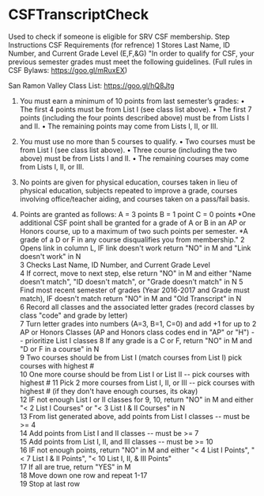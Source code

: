 # CSFTranscriptCheck
Used to check if someone is eligible for SRV CSF membership.
Step	Instructions	CSF Requirements (for refrence)
1	Stores Last Name, ID Number, and Current Grade Level (E,F,&G)	"In order to qualify for CSF, your previous semester grades must meet the following guidelines.
(Full rules in CSF Bylaws: https://goo.gl/mRuxEX)

San Ramon Valley Class List: https://goo.gl/hQ8Jtg

1. You must earn a minimum of 10 points from last semester’s grades:
          • The first 4 points must be from List I (see class list above).
          • The first 7 points (including the four points described above) must be from Lists I and II.
          • The remaining points may come from Lists I, II, or III.

2. You must use no more than 5 courses to qualify.
          • Two courses must be from List I (see class list above).
          • Three course (including the two above) must be from Lists I and II.
          • The remaining courses may come from Lists I, II, or III.

3. No points are given for physical education, courses taken in lieu of physical education, subjects repeated to improve a grade, courses involving office/teacher aiding, and courses taken on a pass/fail basis.

4. Points are granted as follows:
          A = 3 points
          B = 1 point
          C = 0 points
*One additional CSF point shall be granted for a grade of A or B in an AP or Honors course, up to a maximum of two such points per semester.
*A grade of a D or F in any course disqualifies you from membership."
2	Opens link in column L, IF link doesn't work return "NO" in M and "Link doesn't work" in N	
3	Checks Last Name, ID Number, and Current Grade Level	
4	If correct, move to next step, else return "NO" in M and either "Name doesn't match", "ID doesn't match", or "Grade doesn't match" in N	
5	Find most recent semester of grades (Year 2016-2017 and Grade must match), IF doesn't match return "NO" in M and "Old Transcript" in N	
6	Record all classes and the associated letter grades (record classes by class "code" and grade by letter)	
7	Turn letter grades into numbers (A=3, B=1, C=0) and add +1 for up to 2 AP or Honors Classes (AP and Honors class codes end in "AP" or "H") -- prioritize List I classes	
8	If any grade is a C or F, return "NO" in M and "D or F in a course" in N	
9	Two courses should be from List I (match courses from List I) pick courses with highest #	
10	One more course should be from List I or List II -- pick courses with highest #	
11	Pick 2 more courses from List I, II, or III -- pick courses with highest # (if they don't have enough courses, its okay)	
12	IF not enough List I or II classes for 9, 10, return "NO" in M and either "< 2 List I Courses" or "< 3 List I & II Courses" in N	
13	From list generated above, add points from List I classes -- must be >= 4	
14	Add points from List I and II classes -- must be >= 7	
15	Add points from List I, II, and III classes -- must be >= 10	
16	IF not enough points, return "NO" in M and either "< 4 List I Points", "< 7 List I & II Points", "< 10 List I, II, & III Points"	
17	If all are true, return "YES" in M	
18	Move down one row and repeat 1-17	
19	Stop at last row	
